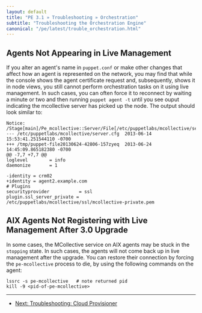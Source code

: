 ```yaml
---
layout: default
title: "PE 3.1 » Troubleshooting » Orchestration"
subtitle: "Troubleshooting the Orchestration Engine"
canonical: "/pe/latest/trouble_orchestration.html"
---
```


Agents Not Appearing in Live Management
-----

If you alter an agent's name in `puppet.conf` or make other changes that affect how an agent is represented on the network, you may find that while the console shows the agent certificate request and, subsequently, shows it in node views, you still cannot perform orchestration tasks on it using live management. In such cases, you can often force it to reconnect by waiting a minute or two and then running `puppet agent -t` until you see ouput indicating  the mcollective server has picked up the node. The output should look similar to:

    Notice: /Stage[main]/Pe_mcollective::Server/File[/etc/puppetlabs/mcollective/server.cfg]/content:
    --- /etc/puppetlabs/mcollective/server.cfg	2013-06-14 15:53:41.251544110 -0700
    +++ /tmp/puppet-file20130624-42806-157zyeq	2013-06-24 14:45:09.865182380 -0700
    @@ -7,7 +7,7 @@
    loglevel        = info
    daemonize       = 1

    -identity = crm02
    +identity = agent2.example.com
    # Plugins
    securityprovider           = ssl
    plugin.ssl_server_private = /etc/puppetlabs/mcollective/ssl/mcollective-private.pem
 
 

AIX Agents Not Registering with Live Management After 3.0 Upgrade
-----

In some cases, the MCollective service on AIX agents may be stuck in the `stopping` state. In such cases, the agents will not come back up in live management after the upgrade. You can restore their connection by forcing the `pe-mcollective` process to die, by using the following commands on the agent:

    lssrc -s pe-mcollective   # note returned pid
    kill -9 <pid-of-pe-mcollective>


* * * 

- [Next: Troubleshooting: Cloud Provisioner ](./trouble_cloudprovisioner.html)
